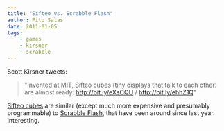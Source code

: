 ```yaml
---
title: "Sifteo vs. Scrabble Flash"
author: Pito Salas
date: 2011-01-05
tags:
    - games
    - kirsner
    - scrabble
---
```




Scott Kirsner tweets:

> "Invented at MIT, Sifteo cubes (tiny displays that talk to each other) are
> almost ready: http://bit.ly/eXsCQU / http://bit.ly/ehhZ1Q"

[Sifteo cubes](<https://www.sifteo.com/games/wordplay>) are similar (except
much more expensive and presumably programmable) to [Scrabble
Flash](<http://www.hasbro.com/scrabble/en_US/shop/details.cfm?guid=1584D8B3-19B9-F369-10D2-0A943216A214&product_id=27312&src=endeca>),
that have been around since last year. Interesting.


